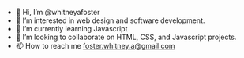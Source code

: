 - 👋 Hi, I’m @whitneyafoster
- 👀 I’m interested in web design and software development.
- 🌱 I’m currently learning Javascript
- 💞️ I’m looking to collaborate on HTML, CSS, and Javascript projects.
- 📫 How to reach me foster.whitney.a@gmail.com

<!---
whitneyafoster/whitneyafoster is a ✨ special ✨ repository because its `README.md` (this file) appears on your GitHub profile.
You can click the Preview link to take a look at your changes.
--->
